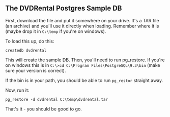 ## The DVDRental Postgres Sample DB

First, download the file and put it somewhere on your drive. It's a TAR file (an archive) and you'll use it directly when loading. Remember where it is (maybe drop it in `C:\temp` if you're on windows).

To load this up, do this:

```
createdb dvdrental
```

This will create the sample DB. Then, you'll need to run pg_restore. If you're on windows this is in `C:\>cd C:\Program Files\PostgreSQL\9.3\bin` (make sure your version is correct).

If the bin is in your path, you should be able to run `pg_restor` straight away.

Now, run it:

```
pg_restore -d dvdrental C:\temp\dvdrental.tar
```

That's it - you should be good to go.
